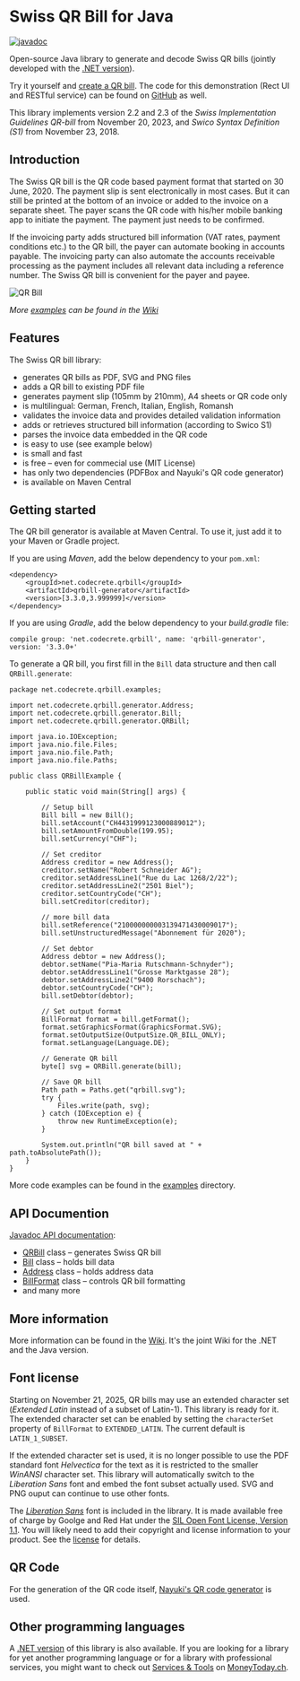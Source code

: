 # Swiss QR Bill for Java

[![javadoc](https://javadoc.io/badge2/net.codecrete.qrbill/qrbill-generator/javadoc.svg)](https://javadoc.io/doc/net.codecrete.qrbill/qrbill-generator)

Open-source Java library to generate and decode Swiss QR bills (jointly developed with the [.NET version](https://github.com/manuelbl/SwissQRBill.NET)).

Try it yourself and [create a QR bill](https://www.codecrete.net/qrbill). The code for this demonstration (Rect UI and RESTful service) can be found on [GitHub](https://github.com/manuelbl/SwissQRBillDemo) as well. 

This library implements version 2.2 and 2.3 of the *Swiss Implementation Guidelines QR-bill* from November 20, 2023, and *Swico Syntax Definition (S1)* from November 23, 2018.

## Introduction

The Swiss QR bill is the QR code based payment format that started on 30 June, 2020. The payment slip is sent electronically in most cases. But it can still be printed at the bottom of an invoice or added to the invoice on a separate sheet. The payer scans the QR code with his/her mobile banking app to initiate the payment. The payment just needs to be confirmed.

 If the invoicing party adds structured bill information (VAT rates, payment conditions etc.) to the QR bill, the payer can automate booking in accounts payable. The invoicing party can also automate the accounts receivable processing as the payment includes all relevant data including a reference number. The Swiss QR bill is convenient for the payer and payee.

![QR Bill](https://raw.githubusercontent.com/wiki/manuelbl/SwissQRBill/images/qr-invoice-e1.svg?sanitize=true)

*More [examples](https://github.com/manuelbl/SwissQRBill/wiki/Swiss-QR-Invoice-Examples) can be found in the [Wiki](https://github.com/manuelbl/SwissQRBill/wiki)*

## Features

The Swiss QR bill library:

- generates QR bills as PDF, SVG and PNG files
- adds a QR bill to existing PDF file
- generates payment slip (105mm by 210mm), A4 sheets or QR code only
- is multilingual: German, French, Italian, English, Romansh
- validates the invoice data and provides detailed validation information
- adds or retrieves structured bill information (according to Swico S1)
- parses the invoice data embedded in the QR code
- is easy to use (see example below)
- is small and fast
- is free – even for commecial use (MIT License)
- has only two dependencies (PDFBox and Nayuki's QR code generator)
- is available on Maven Central

## Getting started

The QR bill generator is available at Maven Central. To use it, just add it to your Maven or Gradle project.

If you are using *Maven*, add the below dependency to your `pom.xml`:

    <dependency>
        <groupId>net.codecrete.qrbill</groupId>
        <artifactId>qrbill-generator</artifactId>
        <version>[3.3.0,3.999999]</version>
    </dependency>

If you are using *Gradle*, add the below dependency to your *build.gradle* file:

    compile group: 'net.codecrete.qrbill', name: 'qrbill-generator', version: '3.3.0+'

To generate a QR bill, you first fill in the `Bill` data structure and then call `QRBill.generate`:

    package net.codecrete.qrbill.examples;
    
    import net.codecrete.qrbill.generator.Address;
    import net.codecrete.qrbill.generator.Bill;
    import net.codecrete.qrbill.generator.QRBill;
    
    import java.io.IOException;
    import java.nio.file.Files;
    import java.nio.file.Path;
    import java.nio.file.Paths;
    
    public class QRBillExample {
    
        public static void main(String[] args) {
    
            // Setup bill
            Bill bill = new Bill();
            bill.setAccount("CH4431999123000889012");
            bill.setAmountFromDouble(199.95);
            bill.setCurrency("CHF");
    
            // Set creditor
            Address creditor = new Address();
            creditor.setName("Robert Schneider AG");
            creditor.setAddressLine1("Rue du Lac 1268/2/22");
            creditor.setAddressLine2("2501 Biel");
            creditor.setCountryCode("CH");
            bill.setCreditor(creditor);
    
            // more bill data
            bill.setReference("210000000003139471430009017");
            bill.setUnstructuredMessage("Abonnement für 2020");
    
            // Set debtor
            Address debtor = new Address();
            debtor.setName("Pia-Maria Rutschmann-Schnyder");
            debtor.setAddressLine1("Grosse Marktgasse 28");
            debtor.setAddressLine2("9400 Rorschach");
            debtor.setCountryCode("CH");
            bill.setDebtor(debtor);
    
            // Set output format
            BillFormat format = bill.getFormat();
            format.setGraphicsFormat(GraphicsFormat.SVG);
            format.setOutputSize(OutputSize.QR_BILL_ONLY);
            format.setLanguage(Language.DE);

            // Generate QR bill
            byte[] svg = QRBill.generate(bill);
    
            // Save QR bill
            Path path = Paths.get("qrbill.svg");
            try {
                Files.write(path, svg);
            } catch (IOException e) {
                throw new RuntimeException(e);
            }
    
            System.out.println("QR bill saved at " + path.toAbsolutePath());
        }
    }

More code examples can be found in the [examples](examples) directory.


## API Documention

[Javadoc API documentation](https://javadoc.io/doc/net.codecrete.qrbill/qrbill-generator):

- [QRBill](https://javadoc.io/doc/net.codecrete.qrbill/qrbill-generator/latest/net/codecrete/qrbill/generator/QRBill.html) class – generates Swiss QR bill
- [Bill](https://javadoc.io/doc/net.codecrete.qrbill/qrbill-generator/latest/net/codecrete/qrbill/generator/Bill.html) class – holds bill data
- [Address](https://javadoc.io/doc/net.codecrete.qrbill/qrbill-generator/latest/net/codecrete/qrbill/generator/Address.html) class – holds address data
- [BillFormat](https://javadoc.io/doc/net.codecrete.qrbill/qrbill-generator/latest/net/codecrete/qrbill/generator/BillFormat.html) class – controls QR bill formatting
- and many more


## More information

More information can be found in the [Wiki](https://github.com/manuelbl/SwissQRBill/wiki). It's the joint Wiki for the .NET and the Java version.

## Font license

Starting on November 21, 2025, QR bills may use an extended character set (*Extended Latin* instead of a subset of Latin-1). This library is ready for it. The extended character set can be enabled by setting the `characterSet` property of `BillFormat` to `EXTENDED_LATIN`. The current default is `LATIN_1_SUBSET`.

If the extended character set is used, it is no longer possible to use the PDF standard font *Helvectica* for the text as it is restricted to the smaller *WinANSI* character set. This library will automatically switch to the *Liberation Sans* font and embed the font subset actually used. SVG and PNG ouput can continue to use other fonts.

The [*Liberation Sans*](https://github.com/liberationfonts/liberation-fonts) font is included in the library. It is made available free of charge by Goolge and Red Hat under the [SIL Open Font License, Version 1.1](https://github.com/liberationfonts/liberation-fonts/blob/main/LICENSE). You will likely need to add their copyright and license information to your product. See the [license](https://github.com/liberationfonts/liberation-fonts/blob/main/LICENSE) for details.



## QR Code

For the generation of the QR code itself, [Nayuki's QR code generator](https://github.com/nayuki/QR-Code-generator) is used.

## Other programming languages

A [.NET version](https://github.com/manuelbl/SwissQRBill.NET) of this library is also available. If you are looking for a library for yet another programming language or for a library with professional services, you might want to check out [Services & Tools](https://www.moneytoday.ch/iso20022/movers-shakers/software-hersteller/services-tools/) on [MoneyToday.ch](https://www.moneytoday.ch).
